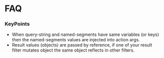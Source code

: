 # FAQ

### KeyPoints
* When query-string and named-segments have same variables (or keys) then the named-segments values are injected into action args.
* Result values (objects) are passed by reference, if one of your result filter mutates object the same object reflects in other filters.
